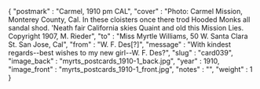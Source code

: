 {
  "postmark" : "Carmel, 1910 pm CAL",
  "cover" : "Photo: Carmel Mission, Monterey County, Cal. In these cloisters once there trod Hooded Monks all sandal shod. 'Neath fair California skies Quaint and old this Mission Lies. Copyright 1907, M. Rieder",
  "to" : "Miss Myrtle Williams, 50 W. Santa Clara St. San Jose, Cal",
  "from" : "W. F. Des[?]",
  "message" : "With kindest regards--best wishes to my new girl--W. F. Des?",
  "slug" : "card039",
  "image_back" : "myrts_postcards_1910-1_back.jpg",
  "year" : 1910,
  "image_front" : "myrts_postcards_1910-1_front.jpg",
  "notes" : "",
  "weight" : 1
}
